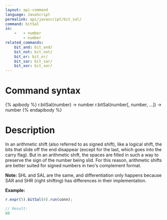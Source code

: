 ```yaml
---
layout: api-command
language: JavaScript
permalink: api/javascript/bit_sal/
command: bitSal
io:
    -   - number
        - number
related_commands:
    bit_and: bit_and/
    bit_not: bit_not/
    bit_or: bit_or/
    bit_sar: bit_sar/
    bit_xor: bit_xor/
---
```


# Command syntax #

{% apibody %}
r.bitSal(number) &rarr; number
r.bitSal(number[, number, ...]) &rarr; number
{% endapibody %}

# Description #

In an arithmetic shift (also referred to as signed shift), like a logical shift, the bits that slide off the end disappear (except for the last, which goes into the carry flag). But in an arithmetic shift, the spaces are filled in such a way to preserve the sign of the number being slid. For this reason, arithmetic shifts are better suited for signed numbers in two's complement format.

__Note:__ SHL and SAL are the same, and differentiation only happens because SAR and SHR (right shifting) has differences in their implementation.

__Example:__

```js
r.expr(5).bitSal(4).run(conn);

// Result:
80
```
